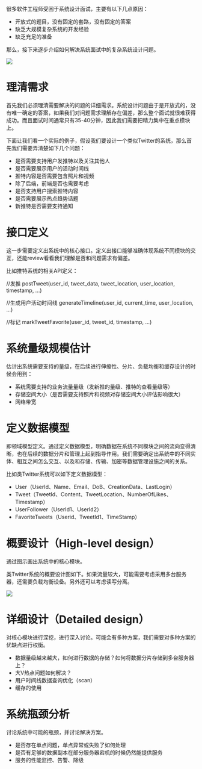 很多软件工程师受困于系统设计面试，主要有以下几点原因：

- 开放式的题目，没有固定的套路，没有固定的答案
- 缺乏大规模复杂系统的开发经验
- 缺乏充足的准备

那么，接下来逐步介绍如何解决系统面试中的复杂系统设计问题。

![](https://cdn.nlark.com/yuque/0/2022/png/640636/1646535721304-a433f227-a50d-4098-bb5b-02323f1695b8.png)

# 理清需求

首先我们必须理清需要解决的问题的详细需求。系统设计问题由于是开放式的，没有唯一确定的答案，如果我们对问题需求理解存在偏差，那么整个面试就很难获得成功。而且面试时间通常只有35-40分钟，因此我们需要把精力集中在重点模块上。

下面让我们看一个实际的例子，假设我们要设计一个类似Twitter的系统，那么首先我们需要弄清楚如下几个问题：

- 是否需要支持用户发推特以及关注其他人
- 是否需要展示用户的活动时间线
- 推特内容是否需要包含照片和视频
- 除了后端，前端是否也需要考虑
- 是否支持用户搜索推特内容
- 是否需要展示热点趋势话题
- 新推特是否需要支持通知

# 接口定义

这一步需要定义出系统中的核心接口。定义出接口能够准确体现系统不同模块的交互，还能review看看我们理解是否和问题需求有偏差。

比如推特系统的相关API定义：

//发推
postTweet(user_id, tweet_data, tweet_location, user_location, timestamp, ...)

//生成用户活动时间线
generateTimeline(user_id, current_time, user_location, ...)

//标记
markTweetFavorite(user_id, tweet_id, timestamp, ...)

# 系统量级规模估计

估计出系统需要支持的量级，在后续进行伸缩性、分片、负载均衡和缓存设计的时候会用到：

- 系统需要支持的业务流量量级（发新推的量级、推特的查看量级等）
- 存储空间大小（是否需要支持照片和视频对存储空间大小评估影响很大）
- 网络带宽

# 定义数据模型

即领域模型定义。通过定义数据模型，明确数据在系统不同模块之间的流向变得清晰，也在后续的数据分片和管理上起到指导作用。我们需要确定出系统中的不同实体、相互之间怎么交互、以及和存储、传输、加密等数据管理设施之间的关系。

比如类Twitter系统可以如下定义数据模型：

- User（UserId、Name、Email、DoB、CreationData、LastLogin）
- Tweet（TweetId、Content、TweetLocation、NumberOfLikes、Timestamp）
- UserFollower（UserId1、UserId2）
- FavoriteTweets（Userid、TweetId1、TimeStamp）

# 概要设计（High-level design）

通过图示画出系统中的核心模块。

类Twitter系统的概要设计图如下。如果流量较大，可能需要考虑采用多台服务器，还需要负载均衡设备。另外还可以考虑读写分离。

![](https://cdn.nlark.com/yuque/0/2022/png/640636/1646099387503-345aa366-4ee8-41fe-82aa-6b6a5a7b347a.png)

# 详细设计（Detailed design）

对核心模块进行深挖，进行深入讨论。可能会有多种方案，我们需要对多种方案的优缺点进行权衡。

- 数据量级越来越大，如何进行数据的存储？如何将数据分片存储到多台服务器上？
- 大V热点问题如何解决？
- 用户时间线数据查询优化（scan）
- 缓存的使用

# 系统瓶颈分析

讨论系统中可能的瓶颈，并讨论解决方案。

- 是否存在单点问题，单点异常或失败了如何处理
- 是否有足够的数据副本在部分服务器宕机的时候仍然能提供服务
- 服务的性能监控、告警、降级
